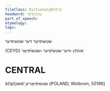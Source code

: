 ```yaml
---
fileClass: DictionaryEntry
headword: שטשיפּיאָר
part_of_speech: 
etymology: 
tags: 
---
```

שטשיפּיאָר
דער
שטשיפּיער

{CEYD}
	דער שטשי֜פּיער ‹שטשי֜פּיאָר›
chive

CENTRAL
========

ščɩ́pʲjɔʀɩkʲ שטשיפּיאָריק {POLAND, Wolbrom, 50196}
